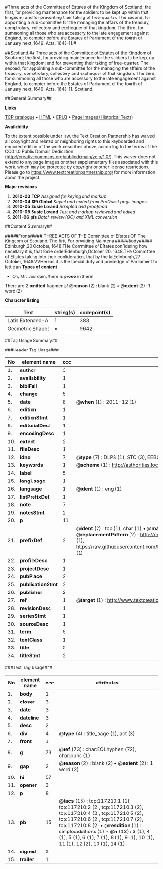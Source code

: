 #Three acts of the Committee of Estates of the Kingdom of Scotland; the first, for providing maintenance for the soldiers to be kept up within that kingdom; and for preventing their taking of free-quarter. The second, for appointing a sub-committee for the managing the affairs of the treasury, comptrolary, collectory and exchequer of that kingdom. The third, for summoning all those who are accessory to the late engagement against England, to compier before the Estates of Parliament of the fourth of January next, 1649. Acts. 1648-11.#

##Scotland.##
Three acts of the Committee of Estates of the Kingdom of Scotland; the first, for providing maintenance for the soldiers to be kept up within that kingdom; and for preventing their taking of free-quarter. The second, for appointing a sub-committee for the managing the affairs of the treasury, comptrolary, collectory and exchequer of that kingdom. The third, for summoning all those who are accessory to the late engagement against England, to compier before the Estates of Parliament of the fourth of January next, 1649.
Acts. 1648-11.
Scotland.

##General Summary##

**Links**

[TCP catalogue](http://www.ota.ox.ac.uk/tcp/)  • 
[HTML](http://tei.it.ox.ac.uk/tcp/Texts-HTML/free/A92/A92617.html)  • 
[EPUB](http://tei.it.ox.ac.uk/tcp/Texts-EPUB/free/A92/A92617.epub) • 
[Page images (Historical Texts)](https://historicaltexts.jisc.ac.uk/eebo-99864977e)

**Availability**

To the extent possible under law, the Text Creation Partnership has waived all copyright and related or neighboring rights to this keyboarded and encoded edition of the work described above, according to the terms of the CC0 1.0 Public Domain Dedication (http://creativecommons.org/publicdomain/zero/1.0/). This waiver does not extend to any page images or other supplementary files associated with this work, which may be protected by copyright or other license restrictions. Please go to https://www.textcreationpartnership.org/ for more information about the project.

**Major revisions**

1. __2010-03__ __TCP__ *Assigned for keying and markup*
1. __2010-04__ __SPi Global__ *Keyed and coded from ProQuest page images*
1. __2010-05__ __Susie Lorand__ *Sampled and proofread*
1. __2010-05__ __Susie Lorand__ *Text and markup reviewed and edited*
1. __2011-06__ __pfs__ *Batch review (QC) and XML conversion*

##Content Summary##

#####Front#####
THREE ACTS OF THE Committee of Eſtates OF The Kingdom of Scotland; The firſt, For providing Maintena
#####Body#####
Edinburgh,20 October, 1648.THe Committee of Eſtates conſidering how neceſſary it is, that ſome orderEdenburgh,October 20. 1648.THe Committee of Eſtates taking into their conſideration, that by the latEdinburgh,27 October, 1648.VVHereas it is the ſpecial duty and priviledge of Parliament to ſettle an
**Types of content**

  * Oh, Mr. Jourdain, there is **prose** in there!

There are 2 **omitted** fragments! 
 @__reason__ (2) : blank (2)  •  @__extent__ (2) : 1 word (2)

**Character listing**


|Text|string(s)|codepoint(s)|
|---|---|---|
|Latin Extended-A|ſ|383|
|Geometric Shapes|▪|9642|

##Tag Usage Summary##

###Header Tag Usage###

|No|element name|occ|attributes|
|---|---|---|---|
|1.|__author__|3||
|2.|__availability__|1||
|3.|__biblFull__|1||
|4.|__change__|5||
|5.|__date__|8| @__when__ (1) : 2011-12 (1)|
|6.|__edition__|1||
|7.|__editionStmt__|1||
|8.|__editorialDecl__|1||
|9.|__encodingDesc__|1||
|10.|__extent__|2||
|11.|__fileDesc__|1||
|12.|__idno__|7| @__type__ (7) : DLPS (1), STC (3), EEBO-CITATION (1), PROQUEST (1), VID (1)|
|13.|__keywords__|1| @__scheme__ (1) : http://authorities.loc.gov/ (1)|
|14.|__label__|5||
|15.|__langUsage__|1||
|16.|__language__|1| @__ident__ (1) : eng (1)|
|17.|__listPrefixDef__|1||
|18.|__note__|7||
|19.|__notesStmt__|2||
|20.|__p__|11||
|21.|__prefixDef__|2| @__ident__ (2) : tcp (1), char (1)  •  @__matchPattern__ (2) : ([0-9\-]+):([0-9IVX]+) (1), (.+) (1)  •  @__replacementPattern__ (2) : http://eebo.chadwyck.com/downloadtiff?vid=$1&page=$2 (1), https://raw.githubusercontent.com/textcreationpartnership/Texts/master/tcpchars.xml#$1 (1)|
|22.|__profileDesc__|1||
|23.|__projectDesc__|1||
|24.|__pubPlace__|2||
|25.|__publicationStmt__|2||
|26.|__publisher__|2||
|27.|__ref__|1| @__target__ (1) : http://www.textcreationpartnership.org/docs/. (1)|
|28.|__revisionDesc__|1||
|29.|__seriesStmt__|1||
|30.|__sourceDesc__|1||
|31.|__term__|5||
|32.|__textClass__|1||
|33.|__title__|5||
|34.|__titleStmt__|2||


###Text Tag Usage###

|No|element name|occ|attributes|
|---|---|---|---|
|1.|__body__|1||
|2.|__closer__|3||
|3.|__date__|3||
|4.|__dateline__|3||
|5.|__desc__|2||
|6.|__div__|4| @__type__ (4) : title_page (1), act (3)|
|7.|__front__|1||
|8.|__g__|73| @__ref__ (73) : char:EOLhyphen (72), char:punc (1)|
|9.|__gap__|2| @__reason__ (2) : blank (2)  •  @__extent__ (2) : 1 word (2)|
|10.|__hi__|57||
|11.|__opener__|3||
|12.|__p__|8||
|13.|__pb__|15| @__facs__ (15) : tcp:117210:1 (1), tcp:117210:2 (2), tcp:117210:3 (2), tcp:117210:4 (2), tcp:117210:5 (2), tcp:117210:6 (2), tcp:117210:7 (2), tcp:117210:8 (2)  •  @__rendition__ (1) : simple:additions (1)  •  @__n__ (13) : 3 (1), 4 (1), 5 (1), 6 (1), 7 (1), 8 (1), 9 (1), 10 (1), 11 (1), 12 (2), 13 (1), 14 (1)|
|14.|__signed__|3||
|15.|__trailer__|1||
